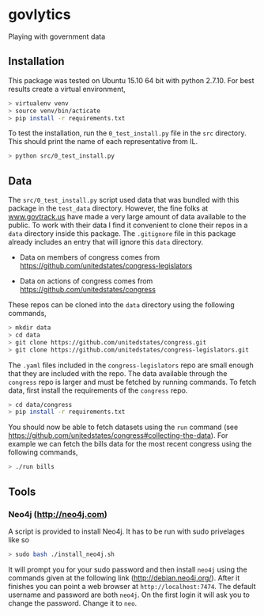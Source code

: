 # govlytics
Playing with government data

## Installation

This package was tested on Ubuntu 15.10 64 bit with python 2.7.10.
For best results create a virtual environment,

```bash
> virtualenv venv
> source venv/bin/acticate
> pip install -r requirements.txt
```

To test the installation, run the `0_test_install.py` file in the `src`
directory.  This should print the name of each representative from IL.

```bash
> python src/0_test_install.py
```

## Data

The `src/0_test_install.py` script used data that was bundled with this
package in the `test_data` directory.  However, the fine folks at
www.govtrack.us have made a very large amount of data available to the
public.  To work with their data I find it convenient to clone their
repos in a `data` directory inside this package.  The `.gitignore` file
in this package already includes an entry that will ignore this `data`
directory.

   - Data on members of congress comes from https://github.com/unitedstates/congress-legislators

   - Data on actions of congress comes from https://github.com/unitedstates/congress

These repos can be cloned into the `data` directory using the following
commands,

```bash
> mkdir data
> cd data
> git clone https://github.com/unitedstates/congress.git
> git clone https://github.com/unitedstates/congress-legislators.git
```

The `.yaml` files included in the `congress-legislators` repo are small
enough that they are included with the repo.  The data available
through the `congress` repo is larger and must be fetched by running
commands.  To fetch data, first install the requirements of the `congress`
repo.

```bash
> cd data/congress
> pip install -r requirements.txt
```

You should now be able to fetch datasets using the `run` command
(see https://github.com/unitedstates/congress#collecting-the-data).
For example we can fetch the bills data for the most recent
congress using the following commands,

```bash
> ./run bills
```


## Tools

### Neo4j (http://neo4j.com)

A script is provided to install Neo4j.  It has to be run with sudo privelages like so

```bash
> sudo bash ./install_neo4j.sh
```

It will prompt you for your sudo password and then install `neo4j` using the
commands given at the following link (http://debian.neo4j.org/). After it
finishes you can point a web browser at `http://localhost:7474`.  The default
username and password are both `neo4j`.  On the first login it will ask you to
change the password.  Change it to `neo`.
